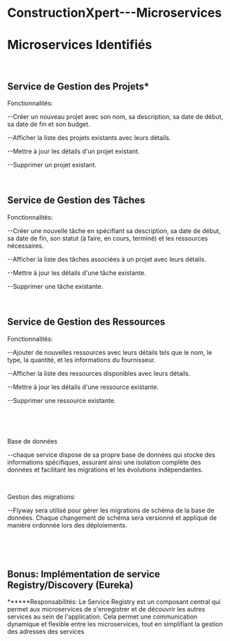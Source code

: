 # ConstructionXpert---Microservices

# Microservices Identifiés

​

## Service de Gestion des Projets*

Fonctionnalités:

--Créer un nouveau projet avec son nom, sa description, sa date de début, sa date de fin et son budget.

--Afficher la liste des projets existants avec leurs détails.

--Mettre à jour les détails d'un projet existant.

--Supprimer un projet existant.

​

## Service de Gestion des Tâches

Fonctionnalités:

--Créer une nouvelle tâche en spécifiant sa description, sa date de début, sa date de fin, son statut (à faire, en cours, terminé) et les ressources nécessaires.

--Afficher la liste des tâches associées à un projet avec leurs détails.

--Mettre à jour les détails d'une tâche existante.

--Supprimer une tâche existante.

​

## Service de Gestion des Ressources

Fonctionnalités:

--Ajouter de nouvelles ressources avec leurs détails tels que le nom, le type, la quantité, et les informations du fournisseur.

--Afficher la liste des ressources disponibles avec leurs détails.

--Mettre à jour les détails d'une ressource existante.

--Supprimer une ressource existante.

​

​

Base de données

--chaque service dispose de sa propre base de données qui stocke des informations spécifiques, assurant ainsi une isolation complète des données et facilitant les migrations et les évolutions indépendantes.

​

Gestion des migrations:

--Flyway sera utilisé pour gérer les migrations de schéma de la base de données. Chaque changement de schéma sera versionné et appliqué de manière ordonnée lors des déploiements.

​

​

## Bonus: Implémentation de service Registry/Discovery (Eureka)

******Responsabilités: Le Service Registry est un composant central qui permet aux microservices de s'enregistrer et de découvrir les autres services au sein de l'application. Cela permet une communication dynamique et flexible entre les microservices, tout en simplifiant la gestion des adresses des services
